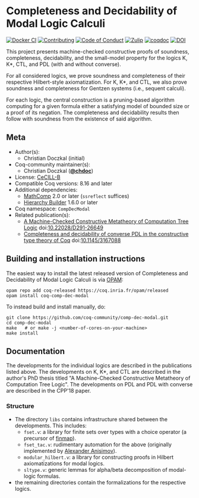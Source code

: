 <!---
This file was generated from `meta.yml`, please do not edit manually.
Follow the instructions on https://github.com/coq-community/templates to regenerate.
--->
# Completeness and Decidability of Modal Logic Calculi

[![Docker CI][docker-action-shield]][docker-action-link]
[![Contributing][contributing-shield]][contributing-link]
[![Code of Conduct][conduct-shield]][conduct-link]
[![Zulip][zulip-shield]][zulip-link]
[![coqdoc][coqdoc-shield]][coqdoc-link]
[![DOI][doi-shield]][doi-link]

[docker-action-shield]: https://github.com/coq-community/comp-dec-modal/actions/workflows/docker-action.yml/badge.svg?branch=master
[docker-action-link]: https://github.com/coq-community/comp-dec-modal/actions/workflows/docker-action.yml

[contributing-shield]: https://img.shields.io/badge/contributions-welcome-%23f7931e.svg
[contributing-link]: https://github.com/coq-community/manifesto/blob/master/CONTRIBUTING.md

[conduct-shield]: https://img.shields.io/badge/%E2%9D%A4-code%20of%20conduct-%23f15a24.svg
[conduct-link]: https://github.com/coq-community/manifesto/blob/master/CODE_OF_CONDUCT.md

[zulip-shield]: https://img.shields.io/badge/chat-on%20zulip-%23c1272d.svg
[zulip-link]: https://coq.zulipchat.com/#narrow/stream/237663-coq-community-devs.20.26.20users

[coqdoc-shield]: https://img.shields.io/badge/docs-coqdoc-blue.svg
[coqdoc-link]: https://coq-community.org/comp-dec-modal/docs/latest/coqdoc/toc.html

[doi-shield]: https://zenodo.org/badge/DOI/10.22028/D291-26649.svg
[doi-link]: https://doi.org/10.22028/D291-26649

This project presents machine-checked constructive proofs of
soundness, completeness, decidability, and the small-model property
for the logics K, K*, CTL, and PDL (with and without converse).

For all considered logics, we prove soundness and completeness of
their respective Hilbert-style axiomatization. For K, K*, and CTL,
we also prove soundness and completeness for Gentzen systems (i.e.,
sequent calculi).

For each logic, the central construction is a pruning-based
algorithm computing for a given formula either a satisfying model of
bounded size or a proof of its negation. The completeness and
decidability results then follow with soundness from the existence
of said algorithm.
  

## Meta

- Author(s):
  - Christian Doczkal (initial)
- Coq-community maintainer(s):
  - Christian Doczkal ([**@chdoc**](https://github.com/chdoc))
- License: [CeCILL-B](LICENSE)
- Compatible Coq versions: 8.16 and later
- Additional dependencies:
  - [MathComp](https://math-comp.github.io) 2.0 or later (`ssreflect` suffices)
  - [Hierarchy Builder](https://github.com/math-comp/hierarchy-builder) 1.6.0 or later
- Coq namespace: `CompDecModal`
- Related publication(s):
  - [A Machine-Checked Constructive Metatheory of Computation Tree Logic](https://www.ps.uni-saarland.de/static/doczkal-diss/index.php) doi:[10.22028/D291-26649](https://doi.org/10.22028/D291-26649)
  - [Completeness and decidability of converse PDL in the constructive type theory of Coq](https://hal.archives-ouvertes.fr/hal-01646782/) doi:[10.1145/3167088](https://doi.org/10.1145/3167088)

## Building and installation instructions

The easiest way to install the latest released version of Completeness and Decidability of Modal Logic Calculi
is via [OPAM](https://opam.ocaml.org/doc/Install.html):

```shell
opam repo add coq-released https://coq.inria.fr/opam/released
opam install coq-comp-dec-modal
```

To instead build and install manually, do:

``` shell
git clone https://github.com/coq-community/comp-dec-modal.git
cd comp-dec-modal
make   # or make -j <number-of-cores-on-your-machine> 
make install
```


## Documentation

The developments for the individual logics are described in the
publications listed above. The developments on K, K*, and CTL are
described in the author's PhD thesis titled "A Machine-Checked
Constructive Metatheory of Computation Tree Logic". The developments
on PDL and PDL with converse are described in the CPP'18 paper.

### Structure

- The directory `libs` contains infrastructure shared between the
  developments. This includes:
  - `fset.v`: a library for finite sets over types with a choice operator (a precursor of [finmap](https://github.com/math-comp/finmap)).
  - `fset_tac.v`: rudimentary automation for the above (originally implemented by [Alexander Anisimov](https://www.ps.uni-saarland.de/~anisimov/bachelor.php)).
  - `modular_hilbert.v`: a library for constructing proofs in Hilbert axiomatizations for modal logics.
  - `sltype.v`: generic lemmas for alpha/beta decomposition of modal-logic formulas.
- the remaining directories contain the formalizations for the respective logics.
